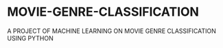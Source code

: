 # MOVIE-GENRE-CLASSIFICATION
A PROJECT OF MACHINE LEARNING ON MOVIE GENRE CLASSIFICATION USING PYTHON
